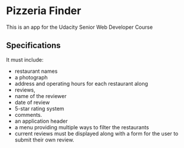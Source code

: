 # Pizzeria Finder

This is an app for the Udacity Senior Web Developer Course

## Specifications

It must include:

* restaurant names
* a photograph
* address and operating hours for each restaurant along 
* reviews, 
* name of the reviewer
* date of review 
* 5-star rating system
* comments. 
* an application header
* a menu providing multiple ways to filter the restaurants
* current reviews must be displayed along with a form for the user to submit their own review.
                                               
